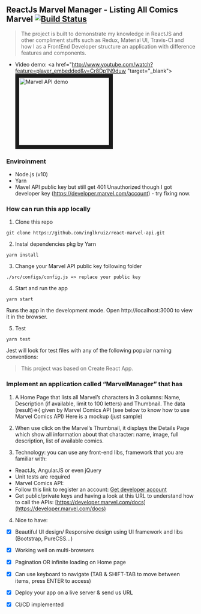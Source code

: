 ## ReactJs Marvel Manager - Listing All Comics Marvel [![Build Status](https://travis-ci.com/phivh/onsolve.svg?branch=marvelmanager)](https://travis-ci.com/phivh/onsolve)

> The project is built to demonstrate my knowledge in ReactJS and other compliment stuffs such as Redux, Material UI, Travis-CI and how I as a FrontEnd Developer structure an application with difference features and components.

- Video demo:
<a href="http://www.youtube.com/watch?feature=player_embedded&v=Cr8Dp1N9duw
"target="_blank"><img src="http://img.youtube.com/vi/Cr8Dp1N9duw/0.jpg" 
alt="Marvel API demo" width="240" height="180" border="10" /></a>



### Enviroinment
- Node.js (v10)
- Yarn 
- Mavel API public key but still get 401 Unauthorized though I got developer key (https://developer.marvel.com/account) - try fixing now.
### How can run this app locally
1. Clone this repo
```
git clone https://github.com/inglkruiz/react-marvel-api.git
```
2. Instal dependencies pkg by Yarn
```
yarn install
```
3. Change your Marvel API public key following folder
```
./src/configs/config.js => replace your public key
```
4. Start and run the app
```
yarn start
```
Runs the app in the development mode.
Open http://localhost:3000 to view it in the browser.

5. Test
```
yarn test
```
Jest will look for test files with any of the following popular naming conventions:

>This project was based on Create React App.

### Implement an application called “MarvelManager” that has

1. A Home Page that lists all Marvel’s characters in 3 columns: Name,
Description (if available, limit to 100 letters) and Thumbnail. The data
(result)=>{ given by Marvel Comics API (see below to know how to use Marvel Comics API)
Here is a mockup (just sample)
 
2. When use click on the Marvel’s Thumbnail, it displays the Details Page which show all information about that character: name, image, full description, list of available comics.
 
3. Technology: you can use any front-end libs, framework that you are familiar with: 
- ReactJs, AngularJS or even jQuery
- Unit tests are required
- Marvel Comics API:
- Follow this link to register an account: [Get developer account](https://www.marvel.com/register?referer=https%3A%2F%2Fdeveloper.marvel.com%2Faccount)
- Get public/private keys and having a look at this URL to understand how to call the APIs: [https://developer.marvel.com/docs](https://developer.marvel.com/docs)

4. Nice to have:
- [x] Beautiful UI design/ Responsive design using UI framework and libs (Bootstrap, PureCSS...)
- [x] Working well on multi-browsers
- [x] Pagination OR infinite loading on Home page
- [x] Can use keyboard to navigate (TAB & SHIFT-TAB to move between items, press ENTER to access)
- [x] Deploy your app on a live server & send us URL
- [x] CI/CD implemented



